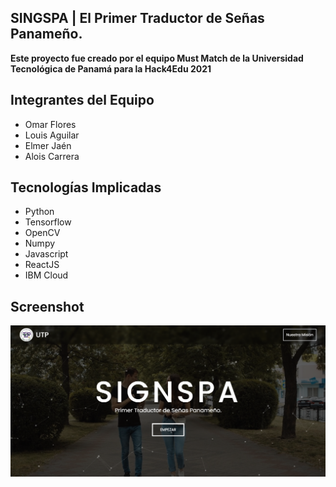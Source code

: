 ## SINGSPA | El Primer Traductor de Señas Panameño.
**Este proyecto fue creado por el equipo Must Match de la Universidad Tecnológica de Panamá para la Hack4Edu 2021**

## Integrantes del Equipo
- Omar Flores
- Louis Aguilar
- Elmer Jaén
- Alois Carrera

## Tecnologías Implicadas
- Python
- Tensorflow
- OpenCV
- Numpy
- Javascript
- ReactJS
- IBM Cloud

## Screenshot
![Screenshot](/src/images/Screenshot.png)

